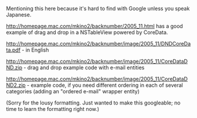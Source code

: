 

Mentioning this here because it's hard to find with Google unless you speak Japanese.

http://homepage.mac.com/mkino2/backnumber/2005_11.html has a good example of drag and drop in a NSTableView powered by CoreData. 

http://homepage.mac.com/mkino2/backnumber/image/2005_11/DNDCoreData.pdf - in English

http://homepage.mac.com/mkino2/backnumber/image/2005_11/CoreDataDND.zip - drag and drop example code with e-mail entities

http://homepage.mac.com/mkino2/backnumber/image/2005_11/CoreDataDND2.zip - example code, if you need different ordering in each of several categories (adding an "ordered e-mail" wrapper entity)

(Sorry for the lousy formatting. Just wanted to make this googleable; no time to learn the formatting right now.)
